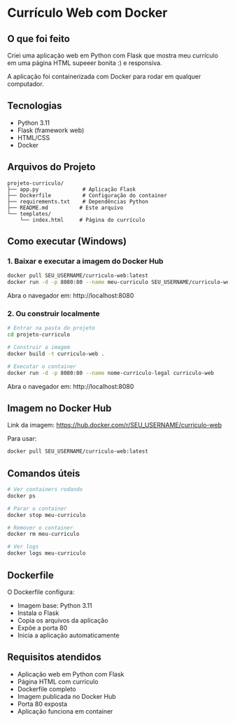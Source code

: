 # Currículo Web com Docker

## O que foi feito

Criei uma aplicação web em Python com Flask que mostra meu currículo em uma página HTML supeeer bonita :) e responsiva.

A aplicação foi containerizada com Docker para rodar em qualquer computador.

## Tecnologias

- Python 3.11
- Flask (framework web)
- HTML/CSS
- Docker

## Arquivos do Projeto

```
projeto-curriculo/
├── app.py              # Aplicação Flask
├── Dockerfile          # Configuração do container
├── requirements.txt    # Dependências Python
├── README.md          # Este arquivo
└── templates/
    └── index.html     # Página do currículo
```

## Como executar (Windows)

### 1. Baixar e executar a imagem do Docker Hub

```bash
docker pull SEU_USERNAME/curriculo-web:latest
docker run -d -p 8080:80 --name meu-curriculo SEU_USERNAME/curriculo-web:latest
```

Abra o navegador em: http://localhost:8080

### 2. Ou construir localmente

```bash
# Entrar na pasta do projeto
cd projeto-curriculo

# Construir a imagem
docker build -t curriculo-web .

# Executar o container
docker run -d -p 8080:80 --name nome-curriculo-legal curriculo-web
```

Abra o navegador em: http://localhost:8080

## Imagem no Docker Hub

Link da imagem: https://hub.docker.com/r/SEU_USERNAME/curriculo-web

Para usar:
```bash
docker pull SEU_USERNAME/curriculo-web:latest
```

## Comandos úteis

```bash
# Ver containers rodando
docker ps

# Parar o container
docker stop meu-curriculo

# Remover o container
docker rm meu-curriculo

# Ver logs
docker logs meu-curriculo
```

## Dockerfile

O Dockerfile configura:
- Imagem base: Python 3.11
- Instala o Flask
- Copia os arquivos da aplicação
- Expõe a porta 80
- Inicia a aplicação automaticamente

## Requisitos atendidos

- Aplicação web em Python com Flask
- Página HTML com currículo
- Dockerfile completo
- Imagem publicada no Docker Hub
- Porta 80 exposta
- Aplicação funciona em container
